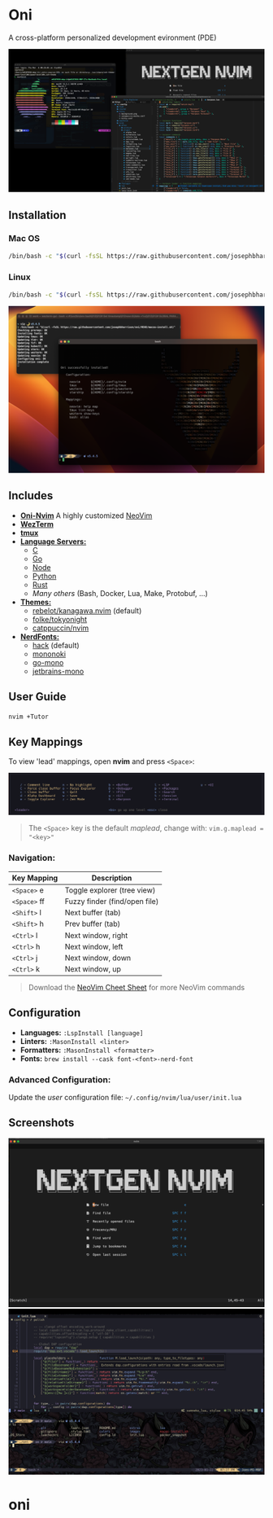 # Oni

A cross-platform personalized development evironment (PDE)

![desktop][desktop]

## Installation

### Mac OS

```sh
/bin/bash -c "$(curl -fsSL https://raw.githubusercontent.com/josephbharrison/oni/HEAD/macos-install.sh)"
```

### Linux
```sh
/bin/bash -c "$(curl -fsSL https://raw.githubusercontent.com/josephbharrison/oni/HEAD/linux-install.sh)"
```
![installer][installer]

## Includes

- [**Oni-Nvim**](/nvim) A highly customized [NeoVim](https://neovim.io)
- [**WezTerm**](https://wezfurlong.org/wezterm/)
- [**tmux**](https://github.com/tmux/tmux/wiki)
- [**Language Servers:**](https://github.com/neovim/nvim-lspconfig/blob/master/doc/server_configurations.md)
  - [C](https://github.com/neovim/nvim-lspconfig/blob/master/doc/server_configurations.md#clangd)
  - [Go](https://github.com/neovim/nvim-lspconfig/blob/master/doc/server_configurations.md#gopls)
  - [Node](https://github.com/neovim/nvim-lspconfig/blob/master/doc/server_configurations.md#tsserver)
  - [Python](https://github.com/neovim/nvim-lspconfig/blob/master/doc/server_configurations.md#pyright)
  - [Rust](https://github.com/neovim/nvim-lspconfig/blob/master/doc/server_configurations.md#rust_analyzer)
  - _Many others_ (Bash, Docker, Lua, Make, Protobuf, ...)
- [**Themes:**](https://github.com/topics/neovim-theme)
  - [rebelot/kanagawa.nvim](https://github.com/rebelot/kanagawa.nvim) (default)
  - [folke/tokyonight](https://github.com/folke/tokyonight.nvim)
  - [catppuccin/nvim](https://github.com/catppuccin/nvim)
- [**NerdFonts:**](https://www.nerdfonts.com)
  - [hack](https://www.programmingfonts.org/#hack) (default)
  - [mononoki](https://www.programmingfonts.org/#mononoki)
  - [go-mono](https://www.programmingfonts.org/#go-mono)
  - [jetbrains-mono](https://www.programmingfonts.org/#jetbrains-mono)

## User Guide

```sh
nvim +Tutor
```

## Key Mappings

To view 'lead' mappings, open **nvim** and press `<Space>`:

![mappings][mappings]

> The `<Space>` key is the default _maplead_, change with: `vim.g.maplead = "<key>"`

### Navigation:

| Key Mapping  | Description                   |
| ------------ | ----------------------------- |
| `<Space>` e  | Toggle explorer (tree view)   |
| `<Space>` ff | Fuzzy finder (find/open file) |
| `<Shift>` l  | Next buffer (tab)             |
| `<Shift>` h  | Prev buffer (tab)             |
| `<Ctrl>` l   | Next window, right            |
| `<Ctrl>` h   | Next window, left             |
| `<Ctrl>` j   | Next window, down             |
| `<Ctrl>` k   | Next window, up               |

> Download the [NeoVim Cheet Sheet][cheatsheet] for more NeoVim commands

## Configuration

- **Languages:** `:LspInstall [language]`
- **Linters:** `:MasonInstall <linter>`
- **Formatters:** `:MasonInstall <formatter>`
- **Fonts:** `brew install --cask font-<font>-nerd-font`

### Advanced Configuration:

Update the _user_ configuration file: `~/.config/nvim/lua/user/init.lua`

## Screenshots

![desktop2][desktop2]
![screen][screen]

[desktop]: images/desktop.png
[desktop2]: images/desktop2.png
[screen]: images/screen.png
[mappings]: images/mappings.png
[installer]: images/installer.png
[cheatsheet]: extras/NeoVim%20Cheat%20Sheet.pdf

# oni
